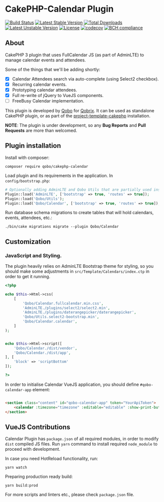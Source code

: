 CakePHP-Calendar Plugin
=======================

[![Build Status](https://travis-ci.org/QoboLtd/cakephp-calendar.svg?branch=master)](https://travis-ci.org/QoboLtd/cakephp-calendar)
[![Latest Stable Version](https://poser.pugx.org/qobo/cakephp-calendar/v/stable)](https://packagist.org/packages/qobo/cakephp-calendar)
[![Total Downloads](https://poser.pugx.org/qobo/cakephp-calendar/downloads)](https://packagist.org/packages/qobo/cakephp-calendar)
[![Latest Unstable Version](https://poser.pugx.org/qobo/cakephp-calendar/v/unstable)](https://packagist.org/packages/qobo/cakephp-calendar)
[![License](https://poser.pugx.org/qobo/cakephp-calendar/license)](https://packagist.org/packages/qobo/cakephp-calendar)
[![codecov](https://codecov.io/gh/QoboLtd/cakephp-calendar/branch/master/graph/badge.svg)](https://codecov.io/gh/QoboLtd/cakephp-calendar)
[![BCH compliance](https://bettercodehub.com/edge/badge/QoboLtd/cakephp-calendar?branch=master)](https://bettercodehub.com/)

About
-----

CakePHP 3 plugin that uses FullCalendar JS (as part of AdminLTE) to manage calendar events and attendees.

Some of the things that we'll be adding shortly:
- [x] Calendar Attendees search via auto-complete (using Select2 checkbox).
- [x] Recurring calendar events.
- [x] Prototyping calendar attendees.
- [x] Full re-write of jQuery to VueJS components.
- [ ] FreeBusy Calendar implementation.

This plugin is developed by [Qobo](https://www.qobo.biz) for [Qobrix](https://qobrix.com).  It can be used as standalone CakePHP plugin, or as part of the [project-template-cakephp](https://github.com/QoboLtd/project-template-cakephp) installation.

**NOTE**: The plugin is under development, so any **Bug Reports** and **Pull Requests** are more than welcomed.

Plugin installation
-------------------

Install with composer:

```
composer require qobo/cakephp-calendar
```

Load plugin and its requirements in the application. In `config/bootstrap.php`:

```php
# Optionally adding AdminLTE and Qobo Utils that are partially used inside.
Plugin::load('AdminLTE', ['bootstrap' => true, 'routes' => true]);
Plugin::load('Qobo/Utils');
Plugin::load('Qobo/Calendar', ['bootstrap' => true, 'routes' => true]);
```

Run database schema migrations to create tables that will hold calendars, events, attendees, etc.:

```
./bin/cake migrations migrate --plugin Qobo/Calendar
```

Customization
-------------

### JavaScript and Styling.

The plugin heavily relies on AdminLTE Bootstrap theme for styling, so you should make some adjustments in `src/Template/Calendars/index.ctp` in order to get it running.

```php
<?php

echo $this->Html->css(
    [
        'Qobo/Calendar.fullcalendar.min.css',
        'AdminLTE./plugins/select2/select2.min',
        'AdminLTE./plugins/daterangepicker/daterangepicker',
        'Qobo/Utils.select2-bootstrap.min',
        'Qobo/Calendar.calendar',
    ]
);


echo $this->Html->script([
    'Qobo/Calendar./dist/vendor',
    'Qobo/Calendar./dist/app',
], [
    'block' => 'scriptBottom'
]);

?>
```

In order to initialise Calendar VueJS application, you should define `#qobo-calendar-app` element:

```html

<section class="content" id="qobo-calendar-app" token="YourApiToken">
    <calendar :timezone="timezone" :editable="editable" :show-print-button="true"></calendar>
</section>

```

VueJS Contributions
-------------

Calendar Plugin has `package.json` of all required modules, in order to modify `dist` compiled JS files.
Run `yarn` command to install required `node_module` to proceed with development.

In case you need HotReload functionality, run:

```
yarn watch
```

Preparing production ready build:

```
yarn build:prod
```

For more scripts and linters etc., please check `package.json` file.

